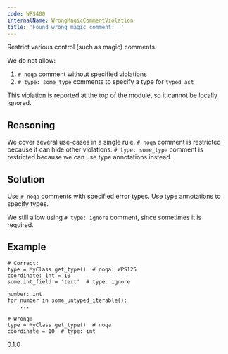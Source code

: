 ```yaml
---
code: WPS400
internalName: WrongMagicCommentViolation
title: 'Found wrong magic comment: _'
---
```


Restrict various control (such as magic) comments.

We do not allow:

1.  `# noqa` comment without specified violations
2.  `# type: some_type` comments to specify a type for `typed_ast`

This violation is reported at the top of the module, so it cannot be
locally ignored.

## Reasoning
We cover several use-cases in a single rule. `# noqa` comment is
restricted because it can hide other violations. `# type: some_type`
comment is restricted because we can use type annotations instead.

## Solution
Use `# noqa` comments with specified error types. Use type
annotations to specify types.

We still allow using `# type: ignore` comment, since sometimes it is
required.

## Example

    # Correct:
    type = MyClass.get_type()  # noqa: WPS125
    coordinate: int = 10
    some.int_field = 'text'  # type: ignore
    
    number: int
    for number in some_untyped_iterable():
        ...
    
    # Wrong:
    type = MyClass.get_type()  # noqa
    coordinate = 10  # type: int

<div class="versionadded">

0.1.0

</div>